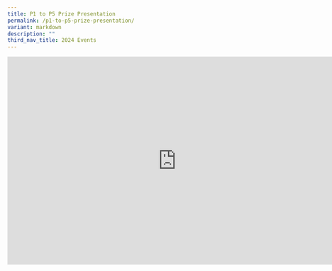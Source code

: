 ```yaml
---
title: P1 to P5 Prize Presentation
permalink: /p1-to-p5-prize-presentation/
variant: markdown
description: ""
third_nav_title: 2024 Events
---
```

<iframe allowfullscreen="true" height="469" width="760" frameborder="0" src="https://docs.google.com/presentation/d/e/2PACX-1vTAHvX4mm8-_7CjNmg2LaiatGdnttnnlRkGUGjaZBuY5fxswdjnj4Ly3KhMZgnlWXz9a4WKKBCFSrQW/embed?start=true&amp;loop=true&amp;delayms=3000"></iframe>